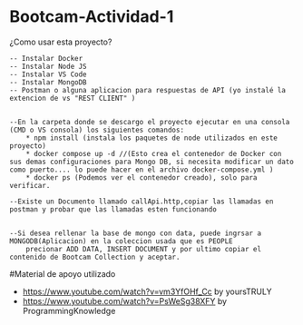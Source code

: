# Bootcam-Actividad-1
¿Como usar esta proyecto?

    -- Instalar Docker
    -- Instalar Node JS
    -- Instalar VS Code
    -- Instalar MongoDB
    -- Postman o alguna aplicacion para respuestas de API (yo instalé la extencion de vs "REST CLIENT" )


    --En la carpeta donde se descargo el proyecto ejecutar en una consola (CMD o VS consola) los siguientes comandos:
        * npm install (instala los paquetes de node utilizados en este proyecto)
        * docker compose up -d //(Esto crea el contenedor de Docker con sus demas configuraciones para Mongo DB, si necesita modificar un dato como puerto.... lo puede hacer en el archivo docker-compose.yml )
        * docker ps (Podemos ver el contenedor creado), solo para verificar.

    --Existe un Documento llamado callApi.http,copiar las llamadas en postman y probar que las llamadas esten funcionando


    --Si desea rellenar la base de mongo con data, puede ingrsar a MONGODB(Aplicacion) en la coleccion usada que es PEOPLE
        precionar ADD DATA, INSERT DOCUMENT y por ultimo copiar el contenido de Bootcam Collection y aceptar.
    


#Material de apoyo utilizado
  * https://www.youtube.com/watch?v=vm3YfOHf_Cc by yoursTRULY
  * https://www.youtube.com/watch?v=PsWeSg38XFY by ProgrammingKnowledge





